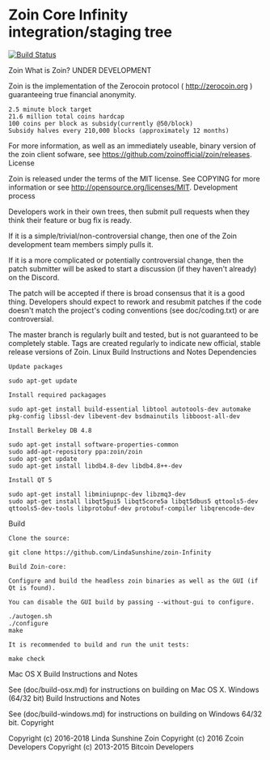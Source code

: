 Zoin Core Infinity integration/staging tree
=====================================

[![Build Status](https://travis-ci.org/LindaSunshine/ZOIN-INFINITY.svg?branch=master)](https://travis-ci.org/LindaSunshine/ZOIN-INFINITY)


Zoin
What is Zoin? UNDER DEVELOPMENT

Zoin is the implementation of the Zerocoin protocol ( http://zerocoin.org ) guaranteeing true financial anonymity.

    2.5 minute block target
    21.6 million total coins hardcap
    100 coins per block as subsidy(currently @50/block)
    Subsidy halves every 210,000 blocks (approximately 12 months)

For more information, as well as an immediately useable, binary version of the zoin client sofware, see https://github.com/zoinofficial/zoin/releases.
License

Zoin is released under the terms of the MIT license. See COPYING for more information or see http://opensource.org/licenses/MIT.
Development process

Developers work in their own trees, then submit pull requests when they think their feature or bug fix is ready.

If it is a simple/trivial/non-controversial change, then one of the Zoin development team members simply pulls it.

If it is a more complicated or potentially controversial change, then the patch submitter will be asked to start a discussion (if they haven't already) on the Discord.

The patch will be accepted if there is broad consensus that it is a good thing. Developers should expect to rework and resubmit patches if the code doesn't match the project's coding conventions (see doc/coding.txt) or are controversial.

The master branch is regularly built and tested, but is not guaranteed to be completely stable. Tags are created regularly to indicate new official, stable release versions of Zoin.
Linux Build Instructions and Notes
Dependencies

    Update packages

    sudo apt-get update

    Install required packagages

    sudo apt-get install build-essential libtool autotools-dev automake pkg-config libssl-dev libevent-dev bsdmainutils libboost-all-dev

    Install Berkeley DB 4.8

    sudo apt-get install software-properties-common
    sudo add-apt-repository ppa:zoin/zoin
    sudo apt-get update
    sudo apt-get install libdb4.8-dev libdb4.8++-dev

    Install QT 5

    sudo apt-get install libminiupnpc-dev libzmq3-dev
    sudo apt-get install libqt5gui5 libqt5core5a libqt5dbus5 qttools5-dev qttools5-dev-tools libprotobuf-dev protobuf-compiler libqrencode-dev

Build

    Clone the source:

    git clone https://github.com/LindaSunshine/zoin-Infinity

    Build Zoin-core:

    Configure and build the headless zoin binaries as well as the GUI (if Qt is found).

    You can disable the GUI build by passing --without-gui to configure.

    ./autogen.sh
    ./configure
    make

    It is recommended to build and run the unit tests:

    make check

Mac OS X Build Instructions and Notes

See (doc/build-osx.md) for instructions on building on Mac OS X.
Windows (64/32 bit) Build Instructions and Notes

See (doc/build-windows.md) for instructions on building on Windows 64/32 bit.
Copyright

Copyright (c) 2016-2018 Linda Sunshine Zoin Copyright (c) 2016 Zcoin Developers Copyright (c) 2013-2015 Bitcoin Developers
